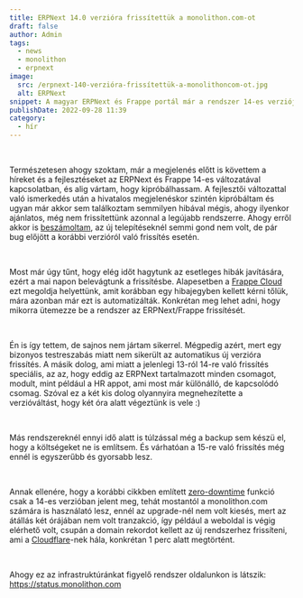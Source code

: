 ```yaml
---
title: ERPNext 14.0 verzióra frissítettük a monolithon.com-ot
draft: false
author: Admin
tags:
  - news
  - monolithon
  - erpnext
image:
  src: /erpnext-140-verzióra-frissítettük-a-monolithoncom-ot.jpg
  alt: ERPNext
snippet: A magyar ERPNext és Frappe portál már a rendszer 14-es verzióján fut.
publishDate: 2022-09-28 11:39
category:
  - hír
---
```


<p><br></p><p>Természetesen ahogy szoktam, már a megjelenés előtt is követtem a híreket és a fejlesztéseket az ERPNext és Frappe 14-es változatával kapcsolatban, és alig vártam, hogy kipróbálhassam. A fejlesztői változattal való ismerkedés után a hivatalos megjelenéskor szintén kipróbáltam és ugyan már akkor sem találkoztam semmilyen hibával mégis, ahogy ilyenkor ajánlatos, még nem frissítettünk azonnal a legújabb rendszerre. Ahogy erről akkor is <a href="https://www.monolithon.com/blog/hirek/erpnext-14-megjelen%C3%A9s" rel="noopener noreferrer">beszámoltam</a>, az új telepítéseknél semmi gond nem volt, de pár bug előjött a korábbi verzióról való frissítés esetén.</p><p><br></p><p>Most már úgy tűnt, hogy elég időt hagytunk az esetleges hibák javítására, ezért a mai napon belevágtunk a frissítésbe. Alapesetben a <a href="https://frappecloud.com/dashboard/signup?referrer=b411e290" rel="noopener noreferrer">Frappe Cloud</a> ezt megoldja helyettünk, amit korábban egy hibajegyben kellett kérni tőlük, mára azonban már ezt is automatizálták. Konkrétan meg lehet adni, hogy mikorra ütemezze be a rendszer az ERPNext/Frappe frissítését.</p><p><br></p><p>Én is így tettem, de sajnos nem jártam sikerrel. Mégpedig azért, mert egy bizonyos testreszabás miatt nem sikerült az automatikus új verzióra frissítés. A másik dolog, ami miatt a jelenlegi 13-ról 14-re való frissítés speciális, az az, hogy eddig az ERPNext tartalmazott minden csomagot, modult, mint például a HR appot, ami most már különálló, de kapcsolódó csomag. Szóval ez a két kis dolog olyannyira megnehezítette a verzióváltást, hogy két óra alatt végeztünk is vele :)</p><p><br></p><p>Más rendszereknél ennyi idő alatt is túlzással még a backup sem készü el, hogy a költségeket ne is említsem. És várhatóan a 15-re való frissítés még ennél is egyszerűbb és gyorsabb lesz.</p><p><br></p><p>Annak ellenére, hogy a korábbi cikkben említett <a href="https://www.monolithon.com/blog/hirek/zero-downtime" rel="noopener noreferrer">zero-downtime</a> funkció csak a 14-es verzióban jelent meg, tehát mostantól a monolithon.com számára is használató lesz, ennél az upgrade-nél nem volt kiesés, mert az átállás két órájában nem volt tranzakció, így például a weboldal is végig elérhető volt, csupán a domain rekordot kellett az új rendszerhez frissíteni, ami a <a href="https://www.cloudflare.com/" rel="noopener noreferrer">Cloudflare</a>-nek hála, konkrétan 1 perc alatt megtörtént.</p><p><br></p><p>Ahogy ez az infrastruktúránkat figyelő rendszer oldalunkon is látszik: <a href="https://status.monolithon.com" rel="noopener noreferrer">https://status.monolithon.com</a></p>
